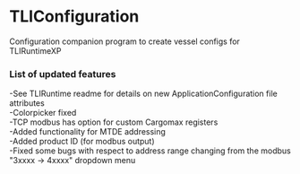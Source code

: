 # TLIConfiguration
Configuration companion program to create vessel configs for TLIRuntimeXP

<h3>List of updated features</h3>
-See TLIRuntime readme for details on new ApplicationConfiguration file attributes<br>
-Colorpicker fixed<br>
-TCP modbus has option for custom Cargomax registers<br>
-Added functionality for MTDE addressing<br>
-Added product ID (for modbus output)<br>
-Fixed some bugs with respect to address range changing from the modbus "3xxxx -> 4xxxx" dropdown menu<br>
